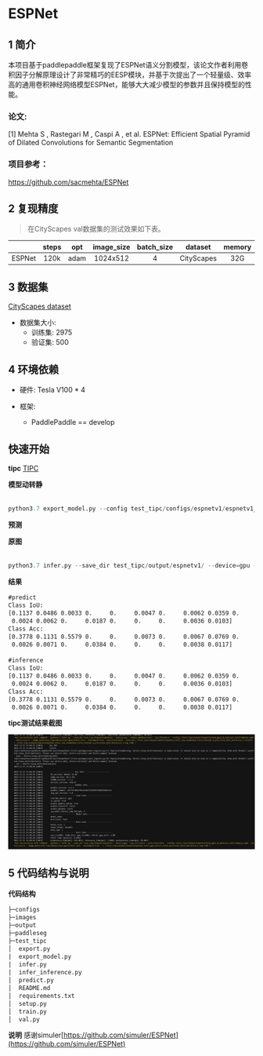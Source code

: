 # ESPNet

## 1 简介
本项目基于paddlepaddle框架复现了ESPNet语义分割模型，该论文作者利用卷积因子分解原理设计了非常精巧的EESP模块，并基于次提出了一个轻量级、效率高的通用卷积神经网络模型ESPNet，能够大大减少模型的参数并且保持模型的性能。

### 论文:
[1] Mehta S ,  Rastegari M ,  Caspi A , et al. ESPNet: Efficient Spatial Pyramid of Dilated Convolutions for Semantic Segmentation

### 项目参考：
https://github.com/sacmehta/ESPNet

## 2 复现精度
>在CityScapes val数据集的测试效果如下表。


| |steps|opt|image_size|batch_size|dataset|memory|card|mIou|config|
| :---: | :---: | :---: | :---: | :---: | :---: | :---: | :---: | :---: | :---: |
|ESPNet|120k|adam|1024x512|4|CityScapes|32G|4|0.6365|[espnet_cityscapes_1024x512_120k.yml](configs/espnetv1/espnetv1_cityscapes_1024x512_120k.yml)|

## 3 数据集
[CityScapes dataset](https://www.cityscapes-dataset.com/)

- 数据集大小:
    - 训练集: 2975
    - 验证集: 500

## 4 环境依赖
- 硬件: Tesla V100 * 4

- 框架:
    - PaddlePaddle == develop

## 快速开始
**tipc**
[TIPC](test_tipc/docs/test_train_inference_python.md)

**模型动转静**

```python

python3.7 export_model.py --config test_tipc/configs/espnetv1/espnetv1_cityscapes_1024x512_120k.yml --input_shape 1 3 1024 2048 --model_path=./test_tipc/output/espnetv1/norm_gpus_0_autocast_null/best_model/model.pdparams --save_dir=./test_tipc/output/espnetv1/
```

**预测**

**原图**

```python

python3.7 infer.py --save_dir test_tipc/output/espnetv1/ --device=gpu --use_trt=False --precision=fp32 --config=./test_tipc/output/espnetv1/norm_gpus_0_autocast_null//deploy.yaml --batch_size=1 --image_path=test_tipc/data/cityscapes/infer.list --benchmark=True

```

**结果**

```
#predict
Class IoU:
[0.1137 0.0486 0.0033 0.     0.     0.0047 0.     0.0062 0.0359 0.
 0.0024 0.0062 0.     0.0187 0.     0.     0.     0.0036 0.0103]
Class Acc:
[0.3778 0.1131 0.5579 0.     0.     0.0073 0.     0.0067 0.0769 0.
 0.0026 0.0071 0.     0.0384 0.     0.     0.     0.0038 0.0117]

#inference
Class IoU:
[0.1137 0.0486 0.0033 0.     0.     0.0047 0.     0.0062 0.0359 0.
 0.0024 0.0062 0.     0.0187 0.     0.     0.     0.0036 0.0103]
Class Acc:
[0.3778 0.1131 0.5579 0.     0.     0.0073 0.     0.0067 0.0769 0.
 0.0026 0.0071 0.     0.0384 0.     0.     0.     0.0038 0.0117]
```

**tipc测试结果截图**
<div align="center">
    <img src="test_tipc\data\tipc_result.PNG" width="1000">
</div>


## 5 代码结构与说明
**代码结构**
```
├─configs  
├─images  
├─output  
├─paddleseg  
├─test_tipc  
│  export.py  
|  export_model.py  
|  infer.py  
|  infer_inference.py  
│  predict.py  
│  README.md  
│  requirements.txt  
│  setup.py  
│  train.py  
│  val.py  
```
**说明**
 感谢simuler[https://github.com/simuler/ESPNet](https://github.com/simuler/ESPNet)
